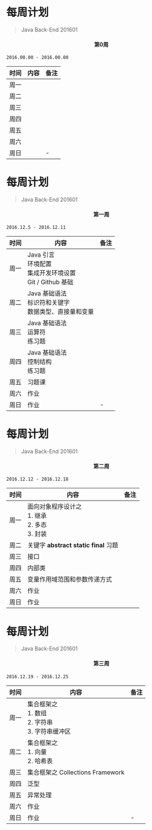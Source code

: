 # 每周计划

> Java Back-End 201601

####  <center>第0周</center>

`2016.00.00 - 2016.00.00`

|时间|内容|备注|
|-:|-|:-|
|周一|||
|周二|||
|周三|||
|周四|||
|周五|||
|周六|||
|周日||-|

<div style="page-break-after: always;"></div>

# 每周计划

> Java Back-End 201601

####  <center>第一周</center>

`2016.12.5 - 2016.12.11`

|时间|内容|备注|
|-:|-|:-|
|周一|Java 引言<br>环境配置<br>集成开发环境设置<br>Git / Github 基础||
|周二|Java 基础语法<br>标识符和关键字<br>数据类型、直接量和变量<br>||
|周三|Java 基础语法<br>运算符<br>练习题||
|周四|Java 基础语法<br>控制结构<br>练习题||
|周五|习题课||
|周六|作业||
|周日|作业|-|

<div style="page-break-after: always;"></div>

# 每周计划

> Java Back-End 201601

#### <center>第二周</center>

`2016.12.12 - 2016.12.18`

|时间|内容|备注|
|-:|-|:-|
|周一|面向对象程序设计之<br>1. 继承<br>2. 多态<br>3. 封装||
|周二|关键字 **abstract** **static** **final** 习题||
|周三|接口||
|周四|内部类||
|周五|变量作用域范围和参数传递方式||
|周六|作业||
|周日|作业||

<div style="page-break-after: always;"></div>

# 每周计划

> Java Back-End 201601

####  <center>第三周</center>

`2016.12.19 - 2016.12.25`

|时间|内容|备注|
|-:|-|:-|
|周一|集合框架之<br>1. 数组<br>2. 字符串<br>3. 字符串缓冲区||
|周二|集合框架之<br>1. 向量<br>2. 哈希表||
|周三|集合框架之 Collections Framework||
|周四|泛型||
|周五|异常处理||
|周六|作业||
|周日|作业|-|

<div style="page-break-after: always;"></div>



